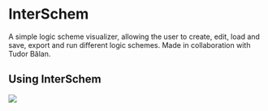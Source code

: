 # InterSchem
A simple logic scheme visualizer, allowing the user to create, edit, load and save, export and run different logic schemes.
Made in collaboration with Tudor Bălan.
## Using InterSchem
<img src="https://media.giphy.com/media/M5UzxrVjOYOZWUaUfF/giphy.gif" heigth="800"></img>
